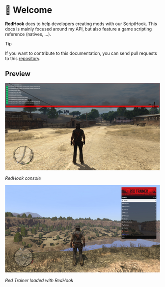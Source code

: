 # 👋 Welcome

**RedHook** docs to help developers creating mods with our ScriptHook. This docs is mainly focused around my API, but also feature a game scripting reference (natives, ...).

> [!TIP]
> If you want to contribute to this documentation, you can send pull requests to this [repository](https://github.com/Red-Mods/RedHook-Docs/).

## Preview

![RedHook Console](https://raw.githubusercontent.com/Red-Mods/RedHook-Docs/main/assets/red_hook_console.jpg)

*RedHook console*

![Red Trainer](https://raw.githubusercontent.com/Red-Mods/RedHook-Docs/main/assets/red_trainer.jpg)

*Red Trainer loaded with RedHook*
